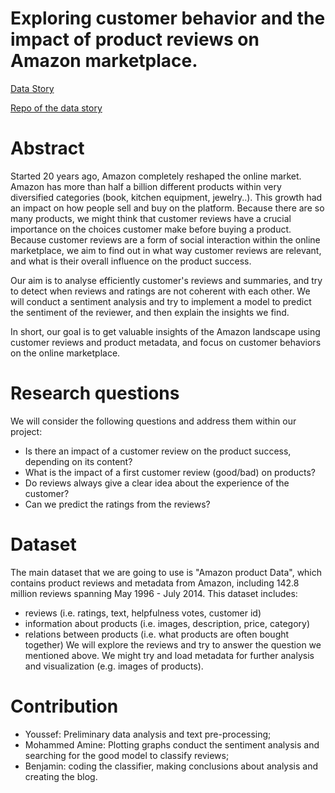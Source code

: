 # Exploring customer behavior and the impact of product reviews on Amazon marketplace.

[Data Story](https://epfl-ada-project-amazon.github.io/)

[Repo of the data story](https://github.com/epfl-ada-project-amazon/epfl-ada-project-amazon.github.io)

# Abstract
Started 20 years ago, Amazon completely reshaped the online market.
Amazon has more than half a billion different products within very diversified categories (book, kitchen equipment, jewelry..).
This growth had an impact on how people sell and buy on the platform.
Because there are so many products, we might think that customer reviews have a crucial importance on the choices customer make before buying a product.
Because customer reviews are a form of social interaction within the online marketplace, we aim to find out in what way customer reviews are relevant, and what is their overall influence on the product success.

Our aim is to analyse efficiently customer's reviews and summaries, and try to detect when reviews and ratings are not coherent with each other. We will conduct a sentiment analysis and try to implement a model to predict the sentiment of the reviewer, and then explain the insights we find.

In short, our goal is to get valuable insights of the Amazon landscape using customer reviews and product metadata, and focus on customer behaviors on the online marketplace.

# Research questions

We will consider the following questions and address them within our project:
- Is there an impact of a customer review on the product success, depending on its content? 
- What is the impact of a first customer review (good/bad) on products? 
- Do reviews always give a clear idea about the experience of the customer?
- Can we predict the ratings from the reviews?



# Dataset
The main dataset that we are going to use is "Amazon product Data", which contains product reviews and metadata from Amazon, including 142.8 million reviews spanning May 1996 - July 2014. 
This dataset includes:
- reviews (i.e. ratings, text, helpfulness votes, customer id)
- information about products (i.e. images, description, price, category)
- relations between products (i.e. what products are often bought together)
We will explore the reviews and try to answer the question we mentioned above.
We might try and load metadata for further analysis and visualization (e.g. images of products).

# Contribution

- Youssef: Preliminary data analysis and text pre-processing; 
- Mohammed Amine: Plotting graphs conduct the sentiment analysis and searching for the good model to classify reviews;
- Benjamin: coding the classifier, making conclusions about analysis and creating the blog.

